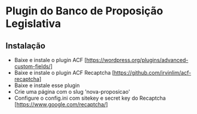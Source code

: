 # Plugin do Banco de Proposição Legislativa

## Instalação

* Baixe e instale o plugin ACF [https://wordpress.org/plugins/advanced-custom-fields/]
* Baixe e instale o plugin ACF Recaptcha [https://github.com/irvinlim/acf-recaptcha]
* Baixe e instale esse plugin
* Crie uma página com o slug 'nova-proposicao'
* Configure o config.ini com sitekey e secret key do Recaptcha [https://www.google.com/recaptcha/]